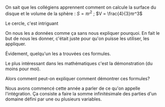 On sait que les collégiens apprennent comment on calcule la surface du disque et le volume de la sphère :
$S = πr^2$ ; $V = \frac{4}{3}πr^3$ 

Le cercle, c'est intriguant

On nous les a données comme ça sans nous expliquer pourquoi.
En fait le but de nous les donner, c'était juste pour qu'on puisse les utiliser, les appliquer.

Évidement, quelqu'un les a trouvées ces formules.

Le plus intéressant dans les mathématiques c'est la démonstration (du moins pour moi).

Alors comment peut-on expliquer comment démontrer ces formules?

Nous avons commencé cette année a parler de ce qu'on appelle l'intégration.
Ça consiste a faire la somme infinitésimale des parties d'un domaine défini par une ou plusieurs variables.